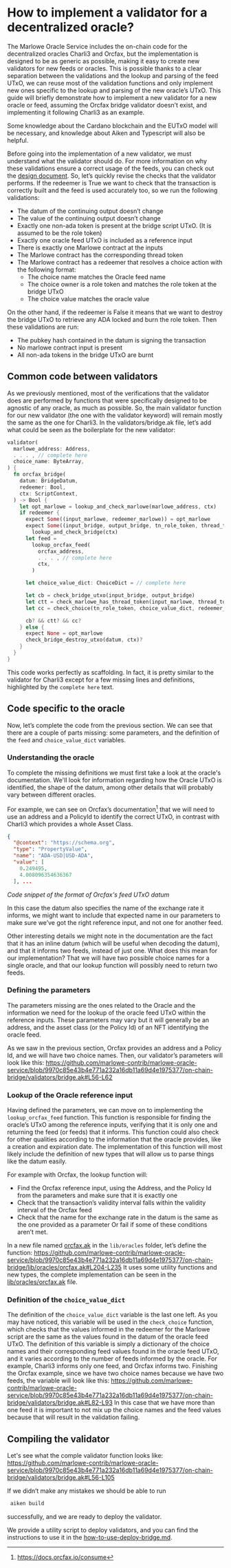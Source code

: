 # How to implement a validator for a decentralized oracle?

The Marlowe Oracle Service includes the on-chain code for the decentralized oracles Charli3 and Orcfax, but the implementation is designed to be as generic as possible, making it easy to create new validators for new feeds or oracles. This is possible thanks to a clear separation between the validations and the lookup and parsing of the feed UTxO, we can reuse most of the validation functions and only implement new ones specific to the lookup and parsing of the new oracle’s UTxO. This guide will briefly demonstrate how to implement a new validator for a new oracle or feed, assuming the Orcfax bridge validator doesn’t exist, and implementing it following Charli3 as an example.

Some knowledge about the Cardano blockchain and the EUTxO model will be necessary, and knowledge about Aiken and Typescript will also be helpful.

Before going into the implementation of a new validator, we must understand what the validator should do. For more information on why these validations ensure a correct usage of the feeds, you can check out the [design document](https://github.com/marlowe-contrib/marlowe-oracle-service/blob/main/docs/design.md#33-oracle-bridge-validator). So, let’s quickly revise the checks that the validator performs.
If the redeemer is True we want to check that the transaction is correctly built and the feed is used accurately too, so we run the following validations:

-   The datum of the continuing output doesn’t change
-   The value of the continuing output doesn’t change
-   Exactly one non-ada token is present at the bridge script UTxO. (It is assumed to be the role token)
-   Exactly one oracle feed UTxO is included as a reference input
-   There is exactly one Marlowe contract at the inputs
-   The Marlowe contract has the corresponding thread token
-   The Marlowe contract has a redeemer that resolves a choice action with the following format:
    -   The choice name matches the Oracle feed name
    -   The choice owner is a role token and matches the role token at the bridge UTxO
    -   The choice value matches the oracle value

On the other hand, if the redeemer is False it means that we want to destroy the bridge UTxO to retrieve any ADA locked and burn the role token. Then these validations are run:

-   The pubkey hash contained in the datum is signing the transaction
-   No marlowe contract input is present
-   All non-ada tokens in the bridge UTxO are burnt

## Common code between validators

As we previously mentioned, most of the verifications that the validator does are performed by functions that were specifically designed to be agnostic of any oracle, as much as possible.
So, the main validator function for our new validator (the one with the validator keyword) will remain mostly the same as the one for Charli3. In the validators/bridge.ak file, let’s add what could be seen as the boilerplate for the new validator:

```rust
validator(
  marlowe_address: Address,
  . . . , // complete here
  choice_name: ByteArray,
) {
  fn orcfax_bridge(
    datum: BridgeDatum,
    redeemer: Bool,
    ctx: ScriptContext,
  ) -> Bool {
    let opt_marlowe = lookup_and_check_marlowe(marlowe_address, ctx)
    if redeemer {
      expect Some((input_marlowe, redeemer_marlowe)) = opt_marlowe
      expect Some((input_bridge, output_bridge, tn_role_token, thread_token)) =
        lookup_and_check_bridge(ctx)
      let feed =
        lookup_orcfax_feed(
          orcfax_address,
          . . . , // complete here
          ctx,
        )

      let choice_value_dict: ChoiceDict = // complete here

      let cb = check_bridge_utxo(input_bridge, output_bridge)
      let ctt = check_marlowe_has_thread_token(input_marlowe, thread_token)
      let cc = check_choice(tn_role_token, choice_value_dict, redeemer_marlowe)

      cb? && ctt? && cc?
    } else {
      expect None = opt_marlowe
      check_bridge_destroy_utxo(datum, ctx)?
    }
  }
}
```

This code works perfectly as scaffolding. In fact, it is pretty similar to the validator for Charli3 except for a few missing lines and definitions, highlighted by the `complete here` text.

## Code specific to the oracle

Now, let’s complete the code from the previous section. We can see that there are a couple of parts missing: some parameters, and the definition of the `feed` and `choice_value_dict` variables.

### Understanding the oracle

To complete the missing definitions we must first take a look at the oracle's documentation. We'll look for information regarding how the Oracle UTxO is identified, the shape of the datum, among other details that will probably vary between different oracles.

For example, we can see on Orcfax’s documentation[^1] that we will need to use an address and a PolicyId to identify the correct UTxO, in contrast with Charli3 which provides a whole Asset Class.

```json
{
  "@context": "https://schema.org",
  "type": "PropertyValue",
  "name": "ADA-USD|USD-ADA",
  "value": [
    0.249495,
    4.008096354636367
  ], ...
```

_Code snippet of the format of Orcfax's feed UTxO datum_

In this case the datum also specifies the name of the exchange rate it informs, we might want to include that expected name in our parameters to make sure we’ve got the right reference input, and not one for another feed.

Other interesting details we might note in the documentation are the fact that it has an inline datum (which will be useful when decoding the datum), and that it informs two feeds, instead of just one. What does this mean for our implementation? That we will have two possible choice names for a single oracle, and that our lookup function will possibly need to return two feeds.

### Defining the parameters

The parameters missing are the ones related to the Oracle and the information we need for the lookup of the oracle feed UTxO within the reference inputs. These parameters may vary but it will generally be an address, and the asset class (or the Policy Id) of an NFT identifying the oracle feed.

As we saw in the previous section, Orcfax provides an address and a Policy Id, and we will have two choice names.
Then, our validator’s parameters will look like this:
https://github.com/marlowe-contrib/marlowe-oracle-service/blob/9970c85e43b4e771a232a16db11a69d4e1975377/on-chain-bridge/validators/bridge.ak#L56-L62

### Lookup of the Oracle reference input

Having defined the parameters, we can move on to implementing the `lookup_orcfax_feed` function. This function is responsible for finding the oracle’s UTxO among the reference inputs, verifying that it is only one and returning the feed (or feeds) that it informs. This function could also check for other qualities according to the information that the oracle provides, like a creation and expiration date. The implementation of this function will most likely include the definition of new types that will allow us to parse things like the datum easily.

For example with Orcfax, the lookup function will:

-   Find the Orcfax reference input, using the Address, and the Policy Id from the parameters and make sure that it is exactly one
-   Check that the transaction’s validity interval falls within the validity interval of the Orcfax feed
-   Check that the name for the exchange rate in the datum is the same as the one provided as a parameter
Or fail if some of these conditions aren’t met.

In a new file named [orcfax.ak](../on-chain-bridge/lib/oracles/orcfax.ak) in the `lib/oracles` folder, let’s define the function:
https://github.com/marlowe-contrib/marlowe-oracle-service/blob/9970c85e43b4e771a232a16db11a69d4e1975377/on-chain-bridge/lib/oracles/orcfax.ak#L204-L235
It uses some utility functions and new types, the complete implementation can be seen in the [lib/oracles/orcfax.ak](../on-chain-bridge/lib/oracles/orcfax.ak) file.

### Definition of the `choice_value_dict`

The definition of the `choice_value_dict` variable is the last one left. As you may have noticed, this variable will be used in the `check_choice` function, which checks that the values informed in the redeemer for the Marlowe script are the same as the values found in the datum of the oracle feed UTxO.
The definition of this variable is simply a dictionary of the choice names and their corresponding feed values found in the oracle feed UTxO, and it varies according to the number of feeds informed by the oracle. For example, Charli3 informs only one feed, and Orcfax informs two.
Finishing the Orcfax example, since we have two choice names because we have two feeds, the variable will look like this:
https://github.com/marlowe-contrib/marlowe-oracle-service/blob/9970c85e43b4e771a232a16db11a69d4e1975377/on-chain-bridge/validators/bridge.ak#L82-L93
In this case that we have more than one feed it is important to not mix up the choice names and the feed values because that will result in the validation failing.

## Compiling the validator

Let's see what the comple validator function looks like:
https://github.com/marlowe-contrib/marlowe-oracle-service/blob/9970c85e43b4e771a232a16db11a69d4e1975377/on-chain-bridge/validators/bridge.ak#L56-L105

If we didn’t make any mistakes we should be able to run

```bash
 aiken build
```

successfully, and we are ready to deploy the validator.

We provide a utility script to deploy validators, and you can find the instructions to use it in the [how-to-use-deploy-bridge.md](./how-to-use-deploy-bridge.md).

[^1]: <https://docs.orcfax.io/consume>
